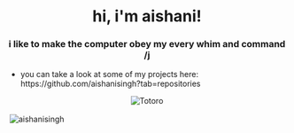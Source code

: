 <h1 align = "center">hi, i'm aishani!</h1>
<h3 align="center">i like to make the computer obey my every whim and command /j</h3>
<ul>
  <li> you can take a look at some of my projects here: https://github.com/aishanisingh?tab=repositories</li>
  </ul>

<p class="aligncenter">
    <img src="https://i.pinimg.com/originals/9d/54/d5/9d54d5af2b3e1ac799c2e9ecf0549bc6.jpg" alt="Totoro" />
</p>



<p>&nbsp;<img align="center" src="https://github-readme-stats.vercel.app/api?username=aishanisingh&show_icons=true&locale=en" alt="aishanisingh" /></p>


<style>
.aligncenter {
    text-align: center;
}
</style>
